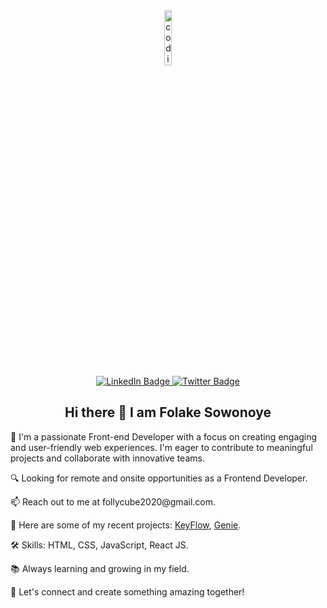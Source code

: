 <!--
**Love-Becca/Love-Becca** is a ✨ _special_ ✨ repository because its `README.md` (this file) appears on your GitHub profile.

Here are some ideas to get you started:

- 🔭 I’m currently working on ...
- 🌱 I’m currently learning ...
- 👯 I’m looking to collaborate on ...
- 🤔 I’m looking for help with ...
- 💬 Ask me about ...
- 📫 How to reach me: ...
- 😄 Pronouns: ...
- ⚡ Fun fact: ...
-->
<div id="header" align="center">
  <img src="https://fastlane.tech/wp-content/uploads/2020/01/Zero-Code.gif" alt="coding gif" width="15%"/>
  <div id="badges">
    <a href="https://www.linkedin.com/in/folake-sowonoye-06857719a/">
      <img src="https://img.shields.io/badge/LinkedIn-blue?style=for-the-badge&logo=linkedin&logoColor=white" alt="LinkedIn Badge"/>
    </a>
    <a href="https://twitter.com/SowonoyeO">
      <img src="https://img.shields.io/badge/Twitter-blue?style=for-the-badge&logo=twitter&logoColor=white" alt="Twitter Badge"/>
    </a>
  </div>
  <h2>Hi there 👋 I am Folake Sowonoye</h2>
  <div align="left">
    <p>🌱 I'm a passionate Front-end Developer with a focus on creating engaging and user-friendly web experiences. I'm eager to contribute to meaningful projects and collaborate with innovative teams.</p>
    <p>🔍 Looking for remote and onsite opportunities as a Frontend Developer.</p>
    <p>📫 Reach out to me at follycube2020@gmail.com.</p>
    <p>💼 Here are some of my recent projects: <a href= "https://exchange.adobe.com/apps/cc/ca57f118/keyflow-windows">KeyFlow</a>, <a href="https://new.express.adobe.com/new?category=addOns&claimCode=w89944216:EBCL3VR1">Genie</a>.</p>
    <p>🛠️ Skills: HTML, CSS, JavaScript, React JS.</p>
    <p>📚 Always learning and growing in my field.</p>
    <p>👥 Let's connect and create something amazing together!</p>
  </div>
</div>
